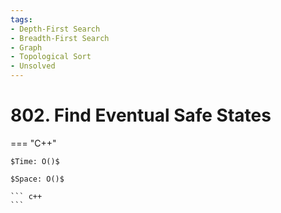 ```yaml
---
tags:
- Depth-First Search
- Breadth-First Search
- Graph
- Topological Sort
- Unsolved
---
```



# 802. Find Eventual Safe States

=== "C++"

    $Time: O()$

    $Space: O()$

    ``` c++
    ```